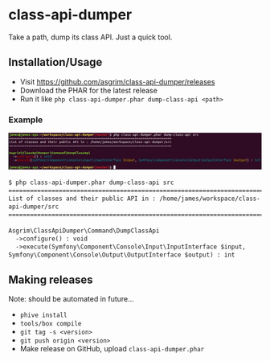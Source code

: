 # class-api-dumper

Take a path, dump its class API. Just a quick tool.

## Installation/Usage

 - Visit https://github.com/asgrim/class-api-dumper/releases
 - Download the PHAR for the latest release
 - Run it like `php class-api-dumper.phar dump-class-api <path>`

### Example

![Screenshot of example with colours in console](docs/example.png)

```
$ php class-api-dumper.phar dump-class-api src
====================================================================================
List of classes and their public API in : /home/james/workspace/class-api-dumper/src
====================================================================================

Asgrim\ClassApiDumper\Command\DumpClassApi
  ->configure() : void
  ->execute(Symfony\Component\Console\Input\InputInterface $input, Symfony\Component\Console\Output\OutputInterface $output) : int
```

## Making releases

Note: should be automated in future...

 - `phive install`
 - `tools/box compile`
 - `git tag -s <version>`
 - `git push origin <version>`
 - Make release on GitHub, upload `class-api-dumper.phar`
